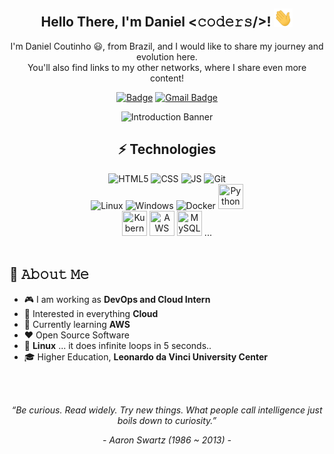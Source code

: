 <div align="center">
  
<h2> Hello There, I'm Daniel <𝚌𝚘𝚍𝚎𝚛𝚜/>! <img src="https://raw.githubusercontent.com/ABSphreak/ABSphreak/master/gifs/Hi.gif" width="30px"></h2>

I'm Daniel Coutinho 😃, from Brazil, and I would like to share my journey and evolution here.</br>
You'll also find links to my other networks, where I share even more content!

[![Badge](https://img.shields.io/static/v1?labelColor=blue&label&message=Linkedin&color=blue&style=flat-square&logo=Linkedin)](https://www.linkedin.com/in/carlos-daniel-coutinho-santos-074066269/)
[![Gmail Badge](https://img.shields.io/badge/-Gmail-c14438?style=flat-square&logo=Gmail&logoColor=white&link=coutinhodevcloud.tech@gmail.com)](coutinhodevcloud.tech@gmail.com)

<img src="https://github.com/user-attachments/assets/e7c4d76f-3249-4f98-b96f-db89254a5a9a" alt="Introduction Banner" style="text-align: center; "/>

</br>

## ⚡ Technologies

<div align="center">
<img src="https://img.icons8.com/color/48/000000/html-5--v1.png" alt="HTML5" title="HTML5" width="40" height="40"/>
<img src="https://img.icons8.com/color/48/000000/css3.png" alt="CSS" title="CSS" width="40" height="40"/>
<img src="https://img.icons8.com/color/50/000000/javascript.png" alt="JS" title="JavaScript" width="40" height="40"/>
<img src="https://img.icons8.com/color/48/000000/git.png" alt="Git" title="Git" width="40" height="40"/>
  
</br>
<img src="https://img.icons8.com/color/48/4a90e2/linux.png" alt="Linux" title="Linux" width="40" height="40"/>
<img src="https://img.icons8.com/color/48/4a90e2/windows-10.png" alt="Windows" title="Windows" width="40" height="40"/>
<img src="https://img.icons8.com/color/48/4a90e2/docker.png" alt="Docker" title="Docker" width="40" height="40"/>
<img src="https://img.icons8.com/?size=100&id=13441&format=png&color=000000" title="Python" width="40" height="40"/>

</br>
<img src="https://img.icons8.com/?size=100&id=cvzmaEA4kC0o&format=png&color=000000" title="Kubernetes" width="40" height="40"/>
<img src="https://img.icons8.com/?size=100&id=33039&format=png&color=000000" title="AWS" width="40" height="40"/>
<img src="https://img.icons8.com/?size=100&id=qGUfLiYi1bRN&format=png&color=000000" title="MySQL" width="40" height="40"/>
...
  
</div>
  
<div align="right">

</div> 
</div>
</br>

## :book: 𝙰𝚋𝚘𝚞𝚝 𝙼𝚎

-   :video_game: I am working as **DevOps and Cloud Intern**
-   :monocle_face: Interested in everything **Cloud**
-   :seedling: Currently learning **AWS**
-   :heart: Open Source Software
-   :penguin: **Linux** ... it does infinite loops in 5 seconds..
-   🎓 Higher Education, **Leonardo da Vinci University Center**

</br>
</br>

<p align="center"><i>“Be curious. Read widely. Try new things. What people call intelligence just boils down to curiosity.”</i></p>
<p align="center"><i>- Aaron Swartz (1986 ~ 2013) -</i></p>
